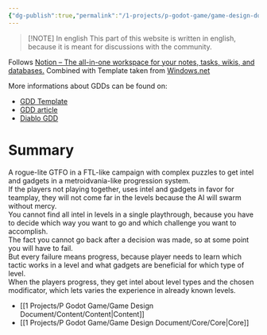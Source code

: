 ```yaml
---
{"dg-publish":true,"permalink":"/1-projects/p-godot-game/game-design-document/game-design-document/","pinned":true,"noteIcon":"","created":"2024-04-14T17:55:07.485+02:00","updated":"2024-04-15T08:30:09.054+02:00"}
---
```



>[!NOTE] In english
>This part of this website is written in english, because it is meant for discussions with the community.
  
Follows [Notion – The all-in-one workspace for your notes, tasks, wikis, and databases.](https://rosacarbo.notion.site/Game-design-template-0132383574dd4c2dbff5d14e3a90761c)
Combined with Template taken from [Windows.net](https://devlegalsimpli.blob.core.windows.net/pdfseoforms/pdf-20180219t134432z-001/pdf/software-design-document-2.pdf)
  
More informations about GDDs can be found on:  
  
- [GDD Template](https://wwwx.cs.unc.edu/~pozefsky/seriousgames/NewDesignDocTemplate.pdf) 
- [GDD article](https://code.tutsplus.com/effectively-organize-your-games-development-with-a-game-design-document--active-10140a)
- [Diablo GDD](https://www.graybeardgames.com/download/diablo_pitch.pdf)

# Summary

A rogue-lite GTFO in a FTL-like campaign with complex puzzles to get intel and gadgets in a metroidvania-like progression system.  
If the players not playing together, uses intel and gadgets in favor for teamplay, they will not come far in the levels because the AI will swarm without mercy.  
You cannot find all intel in levels in a single playthrough, because you have to decide which way you want to go and which challenge you want to accomplish.  
The fact you cannot go back after a decision was made, so at some point you will have to fail.  
But every failure means progress, because player needs to learn which tactic works in a level and what gadgets are beneficial for which type of level.  
When the players progress, they get intel about level types and the chosen modificator, which lets varies the experience in already known levels.

- [[1 Projects/P Godot Game/Game Design Document/Content/Content\|Content]]
- [[1 Projects/P Godot Game/Game Design Document/Core/Core\|Core]]

